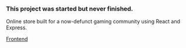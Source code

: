 ### This project was started but never finished. 
Online store built for a now-defunct gaming community using React and Express. 

[Frontend](https://github.com/RGNGS/shop-frontend)
